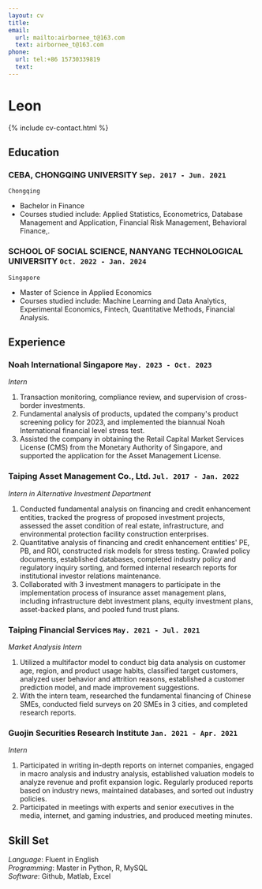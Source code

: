 ```yaml
---
layout: cv
title:
email:
  url: mailto:airbornee_t@163.com
  text: airbornee_t@163.com
phone:
  url: tel:+86 15730339819
  text: 
---
```


# Leon

<!--
include contact information from the front matter
Supported arguments:
    - homepage: url, text
    - phone
    - email
-->

{% include cv-contact.html %}

## Education

### **CEBA, CHONGQING UNIVERSITY** `Sep. 2017 - Jun. 2021`

```
Chongqing
```

- Bachelor in Finance
- Courses studied include: Applied Statistics, Econometrics, Database Management and Application, Financial Risk Management, Behavioral Finance,.

### **SCHOOL OF SOCIAL SCIENCE, NANYANG TECHNOLOGICAL UNIVERSITY** `Oct. 2022 - Jan. 2024`

```
Singapore
```

- Master of Science in Applied Economics
- Courses studied include: Machine Learning and Data Analytics, Experimental Economics, Fintech, Quantitative Methods, Financial Analysis.

## Experience

### **Noah International Singapore** `May. 2023 - Oct. 2023`

*Intern*<br>

1. Transaction monitoring, compliance review, and supervision of cross-border investments.
2. Fundamental analysis of products, updated the company's product screening policy for 2023, and implemented the biannual Noah International financial level stress test.
3. Assisted the company in obtaining the Retail Capital Market Services License (CMS) from the Monetary Authority of Singapore, and supported the application for the Asset Management License.

### **Taiping Asset Management Co., Ltd.** `Jul. 2017 - Jan. 2022`

*Intern in Alternative Investment Department*<br>

1. Conducted fundamental analysis on financing and credit enhancement entities, tracked the progress of proposed investment projects, assessed the asset condition of real estate, infrastructure, and environmental protection facility construction enterprises.
2. Quantitative analysis of financing and credit enhancement entities' PE, PB, and ROI, constructed risk models for stress testing. Crawled policy documents, established databases, completed industry policy and regulatory inquiry sorting, and formed internal research reports for institutional investor relations maintenance.
3. Collaborated with 3 investment managers to participate in the implementation process of insurance asset management plans, including infrastructure debt investment plans, equity investment plans, asset-backed plans, and pooled fund trust plans.

### **Taiping Financial Services** `May. 2021 - Jul. 2021`

*Market Analysis Intern*<br>

1. Utilized a multifactor model to conduct big data analysis on customer age, region, and product usage habits, classified target customers, analyzed user behavior and attrition reasons, established a customer prediction model, and made improvement suggestions.
2. With the intern team, researched the fundamental financing of Chinese SMEs, conducted field surveys on 20 SMEs in 3 cities, and completed research reports.

### **Guojin Securities Research Institute** `Jan. 2021 - Apr. 2021`

*Intern*<br>

1. Participated in writing in-depth reports on internet companies, engaged in macro analysis and industry analysis, established valuation models to analyze revenue and profit expansion logic. Regularly produced reports based on industry news, maintained databases, and sorted out industry policies.
2. Participated in meetings with experts and senior executives in the media, internet, and gaming industries, and produced meeting minutes.

## Skill Set

*Language*: Fluent in English <br>
*Programming*:  Master in Python, R, MySQL <br>
*Software*: Github, Matlab, Excel <br>
